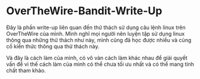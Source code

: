 # OverTheWire-Bandit-Write-Up
Đây là phần write-up liên quan đến thử thách sử dụng câu lệnh linux trên OverTheWire của mình. Mình nghĩ mọi người nên luyện tập sử dụng linux thông qua những thử thách như này, mình cũng đã học được nhiều và củng cố kiến thức thông qua thử thách này.

Và đây là cách làm của mình, có vô vàn cách làm khác nhau để giải quyết vấn đề vì thế cách làm của mình có thể chưa tối ưu nhất và có thể mang tính chất tham khảo.

